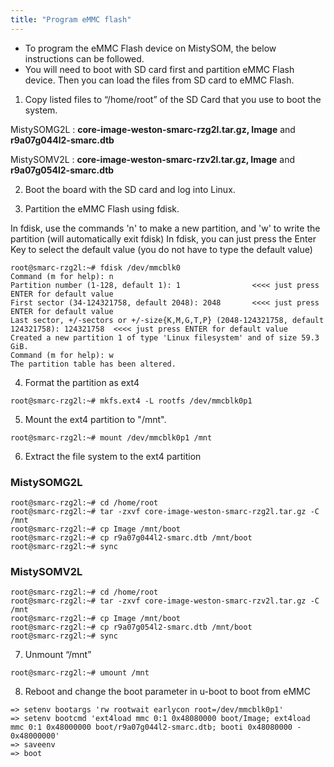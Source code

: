 ```yaml
---
title: "Program eMMC flash"
---
```


* To program the eMMC Flash device on MistySOM, the below instructions can be followed.
* You will need to boot with SD card first and partition eMMC Flash device. Then you can load the files from SD card to eMMC Flash.
1. Copy listed files to “/home/root” of the SD Card that you use to boot the system.

MistySOMG2L : **core-image-weston-smarc-rzg2l.tar.gz, Image** and **r9a07g044l2-smarc.dtb**

MistySOMV2L : **core-image-weston-smarc-rzv2l.tar.gz, Image** and **r9a07g054l2-smarc.dtb**

2. Boot the board with the SD card and log into Linux.

3. Partition the eMMC Flash using fdisk.

In fdisk, use the commands 'n' to make a new partition, and 'w' to write the partition (will automatically exit fdisk)
In fdisk, you can just press the Enter Key to select the default value (you do not have to type the default value)
```
root@smarc-rzg2l:~# fdisk /dev/mmcblk0
Command (m for help): n
Partition number (1-128, default 1): 1                <<<< just press ENTER for default value
First sector (34-124321758, default 2048): 2048       <<<< just press ENTER for default value
Last sector, +/-sectors or +/-size{K,M,G,T,P} (2048-124321758, default 124321758): 124321758  <<<< just press ENTER for default value
Created a new partition 1 of type 'Linux filesystem' and of size 59.3 GiB.
Command (m for help): w
The partition table has been altered.
```
4. Format the partition as ext4
```
root@smarc-rzg2l:~# mkfs.ext4 -L rootfs /dev/mmcblk0p1
```
5. Mount the ext4 partition to "/mnt".
```
root@smarc-rzg2l:~# mount /dev/mmcblk0p1 /mnt
```
6. Extract the file system to the ext4 partition

### MistySOMG2L
```
root@smarc-rzg2l:~# cd /home/root
root@smarc-rzg2l:~# tar -zxvf core-image-weston-smarc-rzg2l.tar.gz -C /mnt
root@smarc-rzg2l:~# cp Image /mnt/boot
root@smarc-rzg2l:~# cp r9a07g044l2-smarc.dtb /mnt/boot
root@smarc-rzg2l:~# sync
```
### MistySOMV2L
```
root@smarc-rzg2l:~# cd /home/root
root@smarc-rzg2l:~# tar -zxvf core-image-weston-smarc-rzv2l.tar.gz -C /mnt
root@smarc-rzg2l:~# cp Image /mnt/boot
root@smarc-rzg2l:~# cp r9a07g054l2-smarc.dtb /mnt/boot
root@smarc-rzg2l:~# sync
```
7. Unmount “/mnt”
```
root@smarc-rzg2l:~# umount /mnt
```
8. Reboot and change the boot parameter in u-boot to boot from eMMC
```
=> setenv bootargs 'rw rootwait earlycon root=/dev/mmcblk0p1'
=> setenv bootcmd 'ext4load mmc 0:1 0x48080000 boot/Image; ext4load mmc 0:1 0x48000000 boot/r9a07g044l2-smarc.dtb; booti 0x48080000 - 0x48000000'
=> saveenv
=> boot
```
